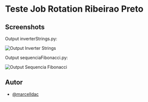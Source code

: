 
# Teste Job Rotation Ribeirao Preto



## Screenshots
Output inverterStrings.py:

![Output Inverter Strings](https://user-images.githubusercontent.com/83461178/232616752-cb225739-480b-4565-8647-76ae527c0885.png)

Output sequenciaFibonacci.py:

![Output Sequencia Fibonacci](https://user-images.githubusercontent.com/83461178/232617017-326596e2-5d2f-4cee-b996-152218f05ff6.png)


## Autor

- [@marcelldac](https://www.github.com/marcelldac)

